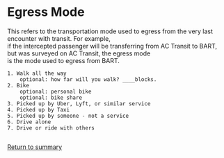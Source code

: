 # Egress Mode 


This refers to the transportation mode used to egress from the very last encounter with transit. For example,  
if the intercepted passenger will be transferring from AC Transit to BART, but was surveyed on AC Transit, the egress mode  
is the mode used to egress from BART.   

     


```
1. Walk all the way
	optional: how far will you walk? ____blocks.
2. Bike
	optional: personal bike
	optional: bike share
3. Picked up by Uber, Lyft, or similar service
4. Picked up by Taxi
5. Picked up by someone - not a service
6. Drive alone
7. Drive or ride with others
    
```

[Return to summary](./README.md)


